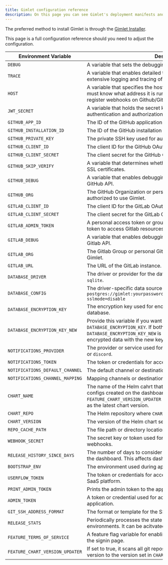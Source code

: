 ```yaml
---
title: Gimlet configuration reference
description: On this page you can see Gimlet's deployment manifests and configuration options.
---
```


The preferred method to install Gimlet is through the [Gimlet Installer](/docs/installation).

This page is a full configuration reference should you need to adjust the configuration.


| Environment Variable          | Description|
|-------------------------------|----------------------------------------------------------------------------------------------------------|
| `DEBUG`                       | A variable that sets the debugging mode for the application.|
| `TRACE`                       | A variable that enables detailed tracing for the application. Allows for extensive logging and tracing of application operations.|
| `HOST`                        | A variable that specifies the host address of the application. Gimlet must know what address it is running on. It uses this hostname to register webhooks on Github/Gitlab.|
| `JWT_SECRET`                  | A variable that holds the secret key used for JSON Web Token (JWT) authentication and authorization with the Gimlet Agent.|
| `GITHUB_APP_ID`               | The ID of the GitHub application being used.|
| `GITHUB_INSTALLATION_ID`      | The ID of the GitHub installation associated with the application.|
| `GITHUB_PRIVATE_KEY`          | The private SSH key used for authentication with the GitHub API.|
| `GITHUB_CLIENT_ID`            | The client ID for the GitHub OAuth application.|
| `GITHUB_CLIENT_SECRET`        | The client secret for the GitHub OAuth application.|
| `GITHUB_SKIP_VERIFY`          | A variable that determines whether to skip verification of GitHub API SSL certificates.|
| `GITHUB_DEBUG`                | A variable that enables debugging mode for interactions with the GitHub API.|
| `GITHUB_ORG`                  | The GitHub Organization or personal Github account who is authorized to use Gimlet. |
| `GITLAB_CLIENT_ID`            | The client ID for the GitLab OAuth application.|
| `GITLAB_CLIENT_SECRET`        | The client secret for the GitLab OAuth application.|
| `GITLAB_ADMIN_TOKEN`          | A personal access token or group access token. Gimlet uses this token to access Gitlab resources.|
| `GITLAB_DEBUG`                | A variable that enables debugging mode for interactions with the Gitlab API.|
| `GITLAB_ORG`                  | The Gitlab Group or personal Gitlab account who is authorized to use Gimlet.|
| `GITLAB_URL`                  | The URL of the GitLab instance.|
| `DATABASE_DRIVER`             | The driver or provider for the database connection. Either `postgres` or `sqlite`. |
| `DATABASE_CONFIG`             | The driver-specific data source name. An example postgres config: `postgres://gimlet:yourpassword@postgresql:5432/gimlet_dashboard?sslmode=disable`|
| `DATABASE_ENCRYPTION_KEY`     | The encryption key used for encrypting sensitive data in the database.|
| `DATABASE_ENCRYPTION_KEY_NEW` | Provide this variable if you want to rotate the `DATABASE_ENCRYPTION_KEY`. If both `DATABASE_ENCRYPTION_KEY` and `DATABASE_ENCRYPTION_KEY_NEW` is set, Gimlet will re-encrypt the encrypted data with the new key.|
| `NOTIFICATIONS_PROVIDER`      | The provider or service used for sending notifications. It can be `slack` or `discord`.|
| `NOTIFICATIONS_TOKEN`         | The token or credentials for accessing the notifications provider.|
| `NOTIFICATIONS_DEFAULT_CHANNEL` | The default channel or destination for sending notifications.|
| `NOTIFICATIONS_CHANNEL_MAPPING` | Mapping channels or destinations for sending notifications.|
| `CHART_NAME`                  | The name of the Helm cahrt that Gimlet uses for new deployment configs created on the dashboard. Also if `FEATURE_CHART_VERSION_UPDATER` is set this chart version is considered as the latest chart version.|
| `CHART_REPO`                  | The Helm repository where `CHART_NAME` is stored.|
| `CHART_VERSION`             | The version of the Helm chart set in `CHART_NAME` |
| `REPO_CACHE_PATH`           | The file path or directory location for caching repository data.|
| `WEBHOOK_SECRET`            | The secret key or token used for secure communication with webhooks.|
| `RELEASE_HISTORY_SINCE_DAYS` | The number of days to consider when displaying release history on the dashboard. This affects dashboard performance. |
| `BOOTSTRAP_ENV`             | The environment used during application initialization.|
| `USERFLOW_TOKEN`            | The token or credentials for accessing userflow.js service in the SaaS platform.|
| `PRINT_ADMIN_TOKEN`         | Prints the admin token to the application logs.|
| `ADMIN_TOKEN`               | A token or credential used for administrative access to the application.|
| `GIT_SSH_ADDRESS_FORMAT`    | The format or template for the SSH address used in Git operations.|
| `RELEASE_STATS`             | Periodically processes the state of GitOps repositories for different environments. It can be acitvated with `enable`.|
| `FEATURE_TERMS_OF_SERVICE`  | A feature flag variable for enabling the Terms and Conditions link on the signin page.|
| `FEATURE_CHART_VERSION_UPDATER` | If set to true, it scans all git repositories daily and updates the chart version to the version set in `CHART_*` |

